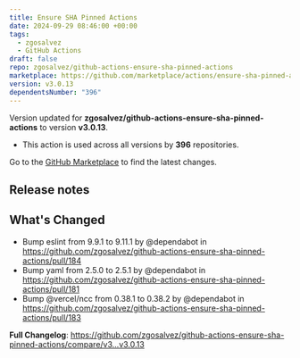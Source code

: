 ```yaml
---
title: Ensure SHA Pinned Actions
date: 2024-09-29 08:46:00 +00:00
tags:
  - zgosalvez
  - GitHub Actions
draft: false
repo: zgosalvez/github-actions-ensure-sha-pinned-actions
marketplace: https://github.com/marketplace/actions/ensure-sha-pinned-actions
version: v3.0.13
dependentsNumber: "396"
---
```



Version updated for **zgosalvez/github-actions-ensure-sha-pinned-actions** to version **v3.0.13**.
- This action is used across all versions by **396** repositories.

Go to the [GitHub Marketplace](https://github.com/marketplace/actions/ensure-sha-pinned-actions) to find the latest changes.

## Release notes

## What's Changed
* Bump eslint from 9.9.1 to 9.11.1 by @dependabot in https://github.com/zgosalvez/github-actions-ensure-sha-pinned-actions/pull/184
* Bump yaml from 2.5.0 to 2.5.1 by @dependabot in https://github.com/zgosalvez/github-actions-ensure-sha-pinned-actions/pull/181
* Bump @vercel/ncc from 0.38.1 to 0.38.2 by @dependabot in https://github.com/zgosalvez/github-actions-ensure-sha-pinned-actions/pull/183


**Full Changelog**: https://github.com/zgosalvez/github-actions-ensure-sha-pinned-actions/compare/v3...v3.0.13
